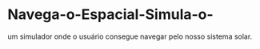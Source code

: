 # Navega-o-Espacial-Simula-o-
um simulador onde o usuário consegue navegar pelo nosso sistema solar.
